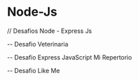 # Node-Js
// Desafios Node - Express Js

-- Desafio Veterinaria

-- Desafio Express JavaScript Mi Repertorio

-- Desafio Like Me